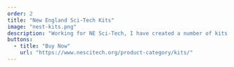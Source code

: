 ```yaml
---
order: 2
title: "New England Sci-Tech Kits"
image: "nest-kits.png"
description: "Working for NE Sci-Tech, I have created a number of kits to teach student how to solder complete with instructions manuals. "
buttons:
  - title: "Buy Now"
    url: "https://www.nescitech.org/product-category/kits/"
---
```

